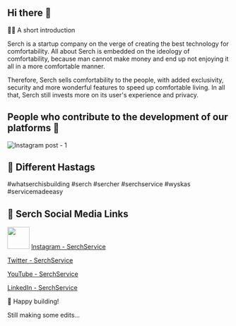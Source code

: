 ## Hi there 👋

🙋‍♀️ A short introduction

Serch is a startup company on the verge of creating the best technology for comfortability. All about Serch is embedded on the ideology of comfortability, because man cannot make money and end up not enjoying it all in a more comfortable manner.

Therefore, Serch sells comfortability to the people, with added exclusivity, security and more wonderful features to speed up comfortable living. In all that, Serch still invests more on its user's experience and privacy.

## People who contribute to the development of our platforms 🧙
![Instagram post - 1](https://user-images.githubusercontent.com/98127258/211050202-bcd35ff8-71bf-4108-9462-8cdd324fabe2.png)

## 👩‍ Different Hastags
#whatserchisbuilding
#serch
#sercher
#serchservice
#wyskas
#servicemadeeasy

## 👩‍ Serch Social Media Links
<img src="instagram-2447888.png" width="50" height="50"></i> <a href="www.instagram.com/serchservice">Instagram - SerchService</a>

<i class="fa-brands fa-square-twitter" width="50" height="50"></i> <a href="www.twitter.com/serchservice">Twitter - SerchService</a>

<i class="fa-brands fa-youtube" width="50" height="50"></i> <a href="www.youtube.com/@serchservice">YouTube - SerchService</a>

<i class="fa-brands fa-linkedin" width="50" height="50"></i> <a href="www.linkedin.com/in/serchservice">LinkedIn - SerchService</a>

🍿 Happy building!

Still making some edits...


<!--

**Here are some ideas to get you started:**

🙋‍♀️ A short introduction

  Serch is a startup company on the verge of creating the best technology for comfortability. All about Serch is embedded on the ideology of comfortability, because man cannot make money and end up not enjoying it all in a more comfortable manner.
  Therefore, Serch sells comfortability to the people, with added exclusivity, security and more wonderful features to speed up comfortable living. In all that, Serch still invests more on its user's experience and privacy.
  
🌈 Contribution guidelines - how can the community get involved?
👩‍💻 Useful resources - where can the community find your docs? Is there anything else the community should know?
🍿 Fun facts - what does your team eat for breakfast?
🧙 Hope we have fun!
